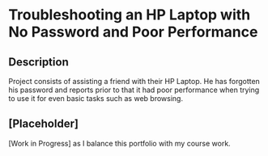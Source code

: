 <h1>Troubleshooting an HP Laptop with No Password and Poor Performance</h1>

<h2>Description</h2>
Project consists of assisting a friend with their HP Laptop. He has forgotten his password and reports prior to that it had poor performance when trying to use it for even basic tasks such as web browsing.
<br />


<h2>[Placeholder]</h2>

[Work in Progress] as I balance this portfolio with my course work.
<!--
 ```diff
- text in red
+ text in green
! text in orange
# text in gray
@@ text in purple (and bold)@@
```
--!>
